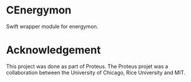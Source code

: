 # CEnergymon
Swift wrapper module for energymon.

# Acknowledgement
This project was done as part of Proteus. The Proteus projet was a collaboration between the University of Chicago, Rice University and MIT.
